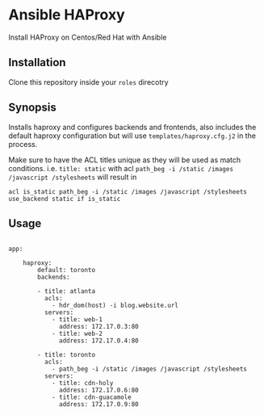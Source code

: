 # Ansible HAProxy
Install HAProxy on Centos/Red Hat with Ansible

## Installation
Clone this repository inside your ```roles``` direcotry

## Synopsis
Installs haproxy and configures backends and frontends, also includes the default haproxy configuration but will use ```templates/haproxy.cfg.j2``` in the process.

Make sure to have the ACL titles unique as they will be used as match conditions. i.e.
```title: static``` with acl ```path_beg -i /static /images /javascript /stylesheets``` will result in
```
acl is_static path_beg -i /static /images /javascript /stylesheets
use_backend static if is_static
```

## Usage

```

app:

    haproxy:
        default: toronto
        backends:

        - title: atlanta
          acls:
            - hdr_dom(host) -i blog.website.url
          servers:
            - title: web-1
              address: 172.17.0.3:80
            - title: web-2
              address: 172.17.0.4:80

        - title: toronto
          acls:
            - path_beg -i /static /images /javascript /stylesheets
          servers:
            - title: cdn-holy
              address: 172.17.0.6:80
            - title: cdn-guacamole
              address: 172.17.0.9:80

```